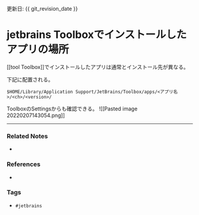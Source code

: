 更新日: {{ git_revision_date }}

# jetbrains Toolboxでインストールしたアプリの場所
[[tool Toolbox]]でインストールしたアプリは通常とインストール先が異なる。

下記に配置される。
```
$HOME/Library/Application Support/JetBrains/Toolbox/apps/<アプリ名>/<ch>/<version>/
```

ToolboxのSettingsからも確認できる。
![[Pasted image 20220207143054.png]]

---
### Related Notes
- 

### References
- 

### Tags
- `#jetbrains` 